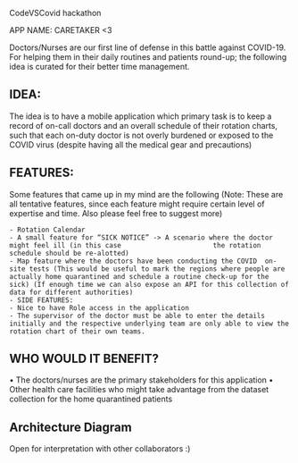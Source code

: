 CodeVSCovid hackathon

APP NAME: CARETAKER <3 

Doctors/Nurses are our first line of defense in this battle against COVID-19. For helping them in their daily routines and patients round-up; the following idea is curated for their better time management. 

## IDEA:

The idea is to have a mobile application which primary task is to keep a record of on-call doctors and an overall schedule of their rotation charts, such that each on-duty doctor is not overly burdened or exposed to the COVID virus (despite having all the medical gear and precautions)

## FEATURES:

Some features that came up in my mind are the following (Note: These are all tentative features, since each feature might require certain level of expertise and time. Also please feel free to suggest more)

	- Rotation Calendar
	- A small feature for “SICK NOTICE” -> A scenario where the doctor might feel ill (in this case 				      the rotation schedule should be re-alotted)  
	- Map feature where the doctors have been conducting the COVID  on-site tests (This would be useful to mark the regions where people are actually home quarantined and schedule a routine check-up for the sick) (If enough time we can also expose an API for this collection of data for different authorities) 
	- SIDE FEATURES: 
	- Nice to have Role access in the application
	- The supervisor of the doctor must be able to enter the details initially and the respective underlying team are only able to view the rotation chart of their own teams. 


## WHO WOULD IT BENEFIT?

• The doctors/nurses are the primary stakeholders for this application
• Other health care facilities who might take advantage from the dataset collection for the home quarantined patients


## Architecture Diagram

Open for interpretation with other collaborators :)



